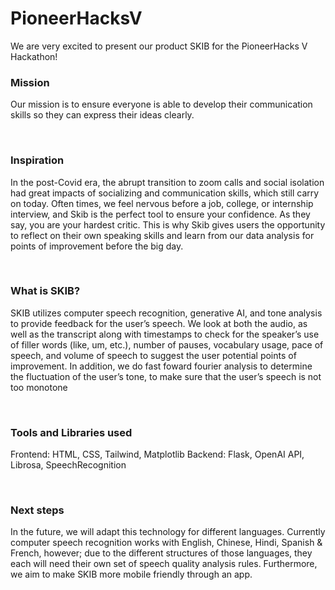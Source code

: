 # PioneerHacksV

We are very excited to present our product SKIB for the PioneerHacks V Hackathon!

### Mission
Our mission is to ensure everyone is able to develop their communication skills so they can express their ideas clearly.

<br> 

### Inspiration
In the post-Covid era, the abrupt transition to zoom calls and social isolation had great impacts of socializing and communication skills, which still carry on today. 
Often times, we feel nervous before a job, college, or internship interview, and Skib is the perfect tool to ensure your confidence. 
As they say, you are your hardest critic. This is why Skib gives users the opportunity to reflect on their own speaking skills and learn from our data analysis for points of improvement before the big day.

<br> 

### What is SKIB?
SKIB utilizes computer speech recognition, generative AI, and tone analysis to provide feedback for the user’s speech. We look at both the audio, as well as the transcript along with timestamps to check for the speaker’s use of filler words (like, um, etc.), number of pauses, vocabulary usage, pace of speech, and volume of speech to suggest the user potential points of improvement.
In addition, we do fast foward fourier analysis to determine the fluctuation of the user’s tone, to make sure that the user’s speech is not too monotone

<br>

### Tools and Libraries used
Frontend: HTML, CSS, Tailwind, Matplotlib
Backend: Flask, OpenAI API, Librosa, SpeechRecognition

<br> 

### Next steps
In the future, we will adapt this technology for different languages. Currently computer speech recognition works with English, Chinese, Hindi, Spanish & French, however; due to the different structures of those languages, they each will need their own set of speech quality analysis rules.
Furthermore, we aim to make SKIB more mobile friendly through an app. 



